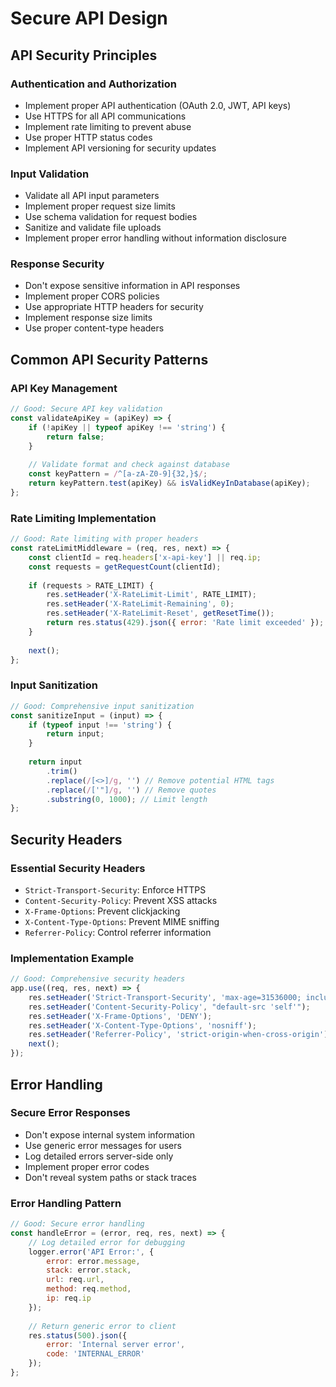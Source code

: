 # Secure API Design

## API Security Principles

### Authentication and Authorization
- Implement proper API authentication (OAuth 2.0, JWT, API keys)
- Use HTTPS for all API communications
- Implement rate limiting to prevent abuse
- Use proper HTTP status codes
- Implement API versioning for security updates

### Input Validation
- Validate all API input parameters
- Implement proper request size limits
- Use schema validation for request bodies
- Sanitize and validate file uploads
- Implement proper error handling without information disclosure

### Response Security
- Don't expose sensitive information in API responses
- Implement proper CORS policies
- Use appropriate HTTP headers for security
- Implement response size limits
- Use proper content-type headers

## Common API Security Patterns

### API Key Management
```javascript
// Good: Secure API key validation
const validateApiKey = (apiKey) => {
    if (!apiKey || typeof apiKey !== 'string') {
        return false;
    }
    
    // Validate format and check against database
    const keyPattern = /^[a-zA-Z0-9]{32,}$/;
    return keyPattern.test(apiKey) && isValidKeyInDatabase(apiKey);
};
```

### Rate Limiting Implementation
```javascript
// Good: Rate limiting with proper headers
const rateLimitMiddleware = (req, res, next) => {
    const clientId = req.headers['x-api-key'] || req.ip;
    const requests = getRequestCount(clientId);
    
    if (requests > RATE_LIMIT) {
        res.setHeader('X-RateLimit-Limit', RATE_LIMIT);
        res.setHeader('X-RateLimit-Remaining', 0);
        res.setHeader('X-RateLimit-Reset', getResetTime());
        return res.status(429).json({ error: 'Rate limit exceeded' });
    }
    
    next();
};
```

### Input Sanitization
```javascript
// Good: Comprehensive input sanitization
const sanitizeInput = (input) => {
    if (typeof input !== 'string') {
        return input;
    }
    
    return input
        .trim()
        .replace(/[<>]/g, '') // Remove potential HTML tags
        .replace(/['"]/g, '') // Remove quotes
        .substring(0, 1000); // Limit length
};
```

## Security Headers

### Essential Security Headers
- `Strict-Transport-Security`: Enforce HTTPS
- `Content-Security-Policy`: Prevent XSS attacks
- `X-Frame-Options`: Prevent clickjacking
- `X-Content-Type-Options`: Prevent MIME sniffing
- `Referrer-Policy`: Control referrer information

### Implementation Example
```javascript
// Good: Comprehensive security headers
app.use((req, res, next) => {
    res.setHeader('Strict-Transport-Security', 'max-age=31536000; includeSubDomains');
    res.setHeader('Content-Security-Policy', "default-src 'self'");
    res.setHeader('X-Frame-Options', 'DENY');
    res.setHeader('X-Content-Type-Options', 'nosniff');
    res.setHeader('Referrer-Policy', 'strict-origin-when-cross-origin');
    next();
});
```

## Error Handling

### Secure Error Responses
- Don't expose internal system information
- Use generic error messages for users
- Log detailed errors server-side only
- Implement proper error codes
- Don't reveal system paths or stack traces

### Error Handling Pattern
```javascript
// Good: Secure error handling
const handleError = (error, req, res, next) => {
    // Log detailed error for debugging
    logger.error('API Error:', {
        error: error.message,
        stack: error.stack,
        url: req.url,
        method: req.method,
        ip: req.ip
    });
    
    // Return generic error to client
    res.status(500).json({
        error: 'Internal server error',
        code: 'INTERNAL_ERROR'
    });
};
```
